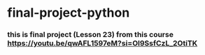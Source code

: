 # final-project-python

### this is final project (Lesson 23) from this course https://youtu.be/qwAFL1597eM?si=Ol9SsfCzL_2OtiTK
